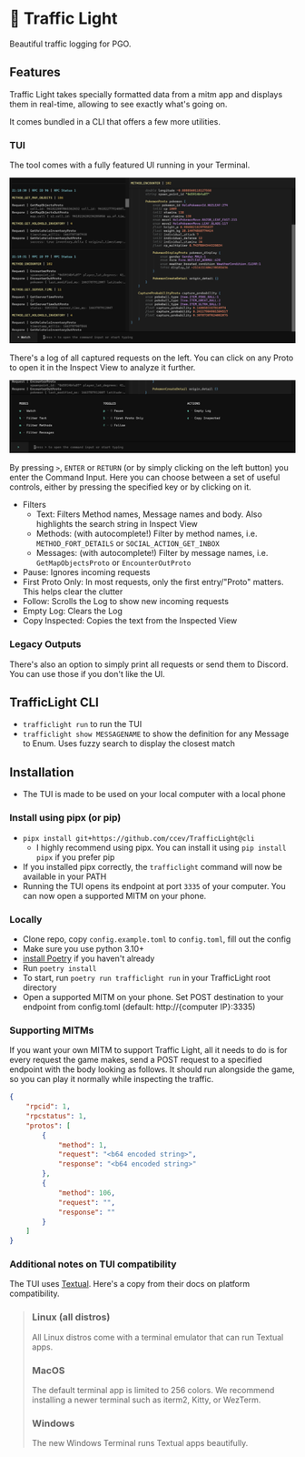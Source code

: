 # 🚦 Traffic Light

Beautiful traffic logging for PGO. 

## Features

Traffic Light takes specially formatted data from a mitm app and displays them in real-time, 
allowing to see exactly what's going on.

It comes bundled in a CLI that offers a few more utilities.

### TUI

The tool comes with a fully featured UI running in your Terminal.

![Main Window](readme_assets/tui_1.png)

There's a log of all captured requests on the left. You can click on any Proto to open it 
in the Inspect View to analyze it further.

![Command Input](readme_assets/tui_2.png)

By pressing `>`, `ENTER` or `RETURN` (or by simply clicking on the left button) you enter 
the Command Input. Here you can choose between a set of useful controls, either by pressing 
the specified key or by clicking on it.

- Filters
  - Text: Filters Method names, Message names and body. Also highlights the search string in 
Inspect View
  - Methods: (with autocomplete!) Filter by method names, i.e. `METHOD_FORT_DETAILS` 
or `SOCIAL_ACTION_GET_INBOX` 
  - Messages: (with autocomplete!) Filter by message names, i.e. `GetMapObjectsProto` 
or `EncounterOutProto`
- Pause: Ignores incoming requests
- First Proto Only: In most requests, only the first entry/"Proto" matters. This helps clear 
the clutter
- Follow: Scrolls the Log to show new incoming requests
- Empty Log: Clears the Log
- Copy Inspected: Copies the text from the Inspected View

### Legacy Outputs

There's also an option to simply print all requests or send them to Discord. You can use those 
if you don't like the UI.

## TrafficLight CLI

- `trafficlight run` to run the TUI
- `trafficlight show MESSAGENAME` to show the definition for any Message to Enum. Uses fuzzy search to display 
the closest match

## Installation

- The TUI is made to be used on your local computer with a local phone

### Install using pipx (or pip)

- `pipx install git+https://github.com/ccev/TrafficLight@cli`
  - I highly recommend using pipx. You can install it using `pip install pipx` if you prefer pip
- If you installed pipx correctly, the `trafficlight` command will now be available in your PATH
- Running the TUI opens its endpoint at port `3335` of your computer. You can now open a supported MITM on your phone.

### Locally

- Clone repo, copy `config.example.toml` to `config.toml`, fill out the config
- Make sure you use python 3.10+
- [install Poetry](https://python-poetry.org/docs/#installation) if you haven't already
- Run `poetry install`
- To start, run `poetry run trafficlight run` in your TrafficLight root directory
- Open a supported MITM on your phone. Set POST destination to your endpoint from config.toml
(default: http://{computer IP}:3335)

### Supporting MITMs

If you want your own MITM to support Traffic Light, all it needs to do is for every request the game makes, 
send a POST request to a specified endpoint with the body looking as follows. It should run alongside 
the game, so you can play it normally while inspecting the traffic.

```json
{
    "rpcid": 1,
    "rpcstatus": 1,
    "protos": [
        {
            "method": 1,
            "request": "<b64 encoded string>",
            "response": "<b64 encoded string>"
        },
        {
            "method": 106,
            "request": "",
            "response": ""
        }
    ]
}
```

### Additional notes on TUI compatibility

The TUI uses [Textual](https://github.com/Textualize/textual). 
Here's a copy from their docs on platform compatibility.

> ### Linux (all distros)
>All Linux distros come with a terminal emulator that can run Textual apps.
> ### MacOS
>The default terminal app is limited to 256 colors. We recommend installing a newer terminal such as iterm2, Kitty, or WezTerm.
> ### Windows
> The new Windows Terminal runs Textual apps beautifully.
